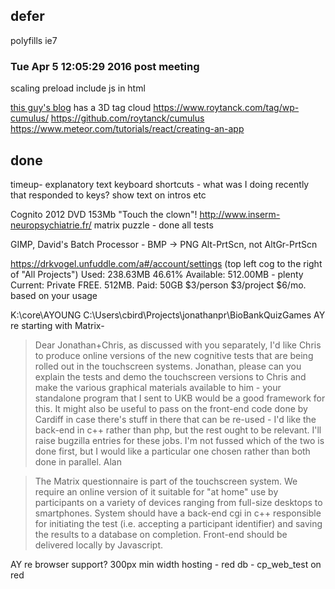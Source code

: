 ## defer

polyfills
ie7

### Tue Apr  5 12:05:29 2016 post meeting

scaling
preload
include js in html

[this guy's blog](http://codeblog.shawson.co.uk/adding-cross-browser-consistent-keyboard-short-cuts-to-your-website/) has a 3D tag cloud
https://www.roytanck.com/tag/wp-cumulus/
https://github.com/roytanck/cumulus
https://www.meteor.com/tutorials/react/creating-an-app

## done

timeup-
explanatory text
keyboard shortcuts - what was I doing recently that responded to keys?
show text on intros etc

Cognito 2012 DVD 153Mb "Touch the clown"!
http://www.inserm-neuropsychiatrie.fr/
matrix puzzle - done all tests

GIMP, David's Batch Processor - BMP -> PNG
Alt-PrtScn, not AltGr-PrtScn

https://drkvogel.unfuddle.com/a#/account/settings (top left cog to the right of "All Projects")
Used: 238.63MB 46.61% Available: 512.00MB - plenty
Current: Private FREE. 512MB. Paid: 50GB $3/person $3/project $6/mo. based on your usage 

K:\core\AYOUNG
C:\Users\cbird\Projects\jonathanpr\BioBankQuizGames
AY re starting with Matrix-

>Dear Jonathan+Chris, as discussed with you separately, I'd like Chris to produce online versions of the new cognitive tests that are being rolled out in the touchscreen systems.  Jonathan, please can you explain the tests and demo the touchscreen versions to Chris and make the various graphical materials available to him - your standalone program that I sent to UKB would be a good framework for this.  It might also be useful to pass on the front-end code done by Cardiff in case there's stuff in there that can be re-used - I'd like the back-end in c++ rather than php, but the rest ought to be relevant.
I'll raise bugzilla entries for these jobs.  I'm not fussed which of the two is done first, but I would like a particular one chosen rather than both done in parallel. Alan

>The Matrix questionnaire is part of the touchscreen system.  We require an online version of it suitable for "at home" use by participants on a variety of devices ranging from full-size desktops to smartphones.
System should have a back-end cgi in c++ responsible for initiating the test (i.e. accepting a participant identifier) and saving the results to a database on completion.   Front-end should be delivered locally by Javascript.

AY re
    browser support? 300px min width
    hosting - red
    db - cp_web_test on red
